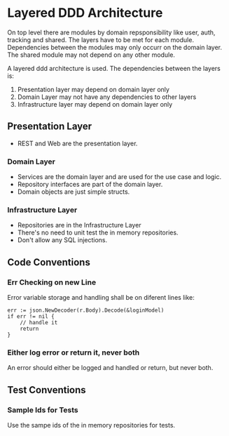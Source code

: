 # Layered DDD Architecture

On top level there are modules by domain repsponsibility like user, auth, tracking and shared. The layers have to be met for each module. Dependencies between the modules may only occurr on the domain layer. The shared module may not depend on any other module.

A layered ddd architecture is used. The dependencies between the layers is:

1. Presentation layer may depend on domain layer only
2. Domain Layer may not have any dependencies to other layers
3. Infrastructure layer may depend on domain layer only

## Presentation Layer

- REST and Web are the presentation layer.

### Domain Layer

- Services are the domain layer and are used for the use case and logic.
- Repository interfaces are part of the domain layer.
- Domain objects are just simple structs.

### Infrastructure Layer

- Repositories are in the Infrastructure Layer
- There's no need to unit test the in memory repositories.
- Don't allow any SQL injections.

## Code Conventions

### Err Checking on new Line

Error variable storage and handling shall be on diferent lines like:

```
err := json.NewDecoder(r.Body).Decode(&loginModel)
if err != nil {
    // handle it
	return
}
```

### Either log error or return it, never both

An error should either be logged and handled or return, but never both.


## Test Conventions

### Sample Ids for Tests

Use the sampe ids of the in memory repositories for tests.